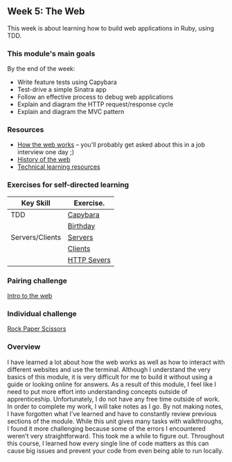## Week 5: The Web

This week is about learning how to build web applications in Ruby, using TDD.

### This module's main goals
By the end of the week:
* Write feature tests using Capybara
* Test-drive a simple Sinatra app
* Follow an effective process to debug web applications
* Explain and diagram the HTTP request/response cycle
* Explain and diagram the MVC pattern

### Resources

* [How the web works](https://developer.mozilla.org/en-US/docs/Learn/Getting_started_with_the_web/How_the_Web_works) – you'll probably get asked about this in a job interview one day ;)
* [History of the web](https://webfoundation.org/about/vision/history-of-the-web/?gclid=Cj0KCQjw59n8BRD2ARIsAAmgPmJcknSPKlT1ckzH7grP8DX_Mxr1be9qlqv13OEC9aI7pYe0CJoAVKQaAikrEALw_wcB)
* [Technical learning resources](https://airtable.com/shrtZmDUTQmQFdaZV/tblokmw6yNUO75ge6)

### Exercises for self-directed learning

| Key Skill             | Exercise.                                            |
| --------------------- | ---------------------------------------------------- |
| TDD                   | [Capybara](01-capybara)                              |
|                       | [Birthday](02-birthday-app)                          |
| Servers/Clients       | [Servers](03-servers)                                |
|                       | [Clients](04-clients)                                |
|                       | [HTTP Severs](05-http-servers)                       |

### Pairing challenge

[Intro to the web](intro-to-the-web)

### Individual challenge

[Rock Paper Scissors](https://github.com/khushnoodasif/rps-web-app)

### Overview

I have learned a lot about how the web works as well as how to interact with different websites and use the terminal. Although I understand the very basics of this module, it is very difficult for me to build it without using a guide or looking online for answers. As a result of this module, I feel like I need to put more effort into understanding concepts outside of apprenticeship. Unfortunately, I do not have any free time outside of work. In order to complete my work, I will take notes as I go. By not making notes, I have forgotten what I've learned and have to constantly review previous sections of the module. While this unit gives many tasks with walkthroughs, I found it more challenging because some of the errors I encountered weren't very straightforward. This took me a while to figure out. Throughout this course, I learned how every single line of code matters as this can cause big issues and prevent your code from even being able to run locally.
